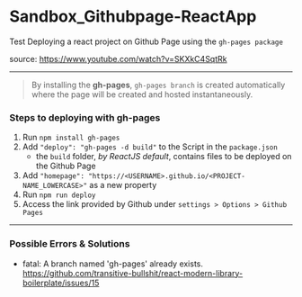 # Sandbox_Githubpage-ReactApp

Test Deploying a react project on Github Page using the `gh-pages package`

source: https://www.youtube.com/watch?v=SKXkC4SqtRk

---

> By installing the **gh-pages**, `gh-pages branch` is created automatically where the page will be created and hosted instantaneously.

### Steps to deploying with gh-pages

1. Run `npm install gh-pages`
2. Add `"deploy": "gh-pages -d build"` to the Script in the `package.json`
   - the `build` folder, _by ReactJS default_, contains files to be deployed on the Github Page
3. Add `"homepage": "https://<USERNAME>.github.io/<PROJECT-NAME_LOWERCASE>"` as a new property
4. Run `npm run deploy`
5. Access the link provided by Github under `settings > Options > Github Pages`

---

### Possible Errors & Solutions

- fatal: A branch named 'gh-pages' already exists.  
  https://github.com/transitive-bullshit/react-modern-library-boilerplate/issues/15
